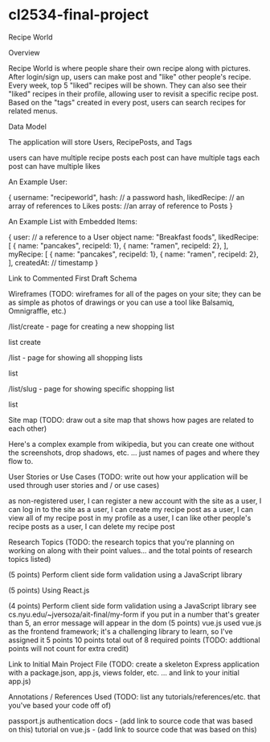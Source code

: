 # cl2534-final-project

Recipe World

Overview

Recipe World is where people share their own recipe along with pictures. After login/sign up, users can make post and "like" other people's recipe. Every week, top 5 "liked" recipes will be shown. They can also see their "liked" recipes in their profile, allowing user to revisit a specific recipe post. Based on the "tags" created in every post, users can search recipes for related menus.   


Data Model

The application will store Users, RecipePosts, and Tags

users can have multiple recipe posts
each post can have multiple tags
each post can have multiple likes



An Example User:

{
  username: "recipeworld",
  hash: // a password hash,
  likedRecipe: // an array of references to Likes
  posts: //an array of reference to Posts
}


An Example List with Embedded Items:

{
  user: // a reference to a User object
  name: "Breakfast foods",
  likedRecipe: [
    { name: "pancakes", recipeId: 1},
    { name: "ramen", recipeId: 2},
  ],
  myRecipe: [
    { name: "pancakes", recipeId: 1},
    { name: "ramen", recipeId: 2},
  ],
  createdAt: // timestamp
}


Link to Commented First Draft Schema


Wireframes
(TODO: wireframes for all of the pages on your site; they can be as simple as photos of drawings or you can use a tool like Balsamiq, Omnigraffle, etc.)

/list/create - page for creating a new shopping list

list create

/list - page for showing all shopping lists

list

/list/slug - page for showing specific shopping list

list

Site map
(TODO: draw out a site map that shows how pages are related to each other)

Here's a complex example from wikipedia, but you can create one without the screenshots, drop shadows, etc. ... just names of pages and where they flow to.

User Stories or Use Cases
(TODO: write out how your application will be used through user stories and / or use cases)

as non-registered user, I can register a new account with the site
as a user, I can log in to the site
as a user, I can create my recipe post
as a user, I can view all of my recipe post in my profile
as a user, I can like other people's recipe posts
as a user, I can delete my recipe post

Research Topics
(TODO: the research topics that you're planning on working on along with their point values... and the total points of research topics listed)

(5 points) Perform client side form validation using a JavaScript library

(5 points) Using React.js



(4 points) Perform client side form validation using a JavaScript library
see cs.nyu.edu/~jversoza/ait-final/my-form
if you put in a number that's greater than 5, an error message will appear in the dom
(5 points) vue.js
used vue.js as the frontend framework; it's a challenging library to learn, so I've assigned it 5 points
10 points total out of 8 required points (TODO: addtional points will not count for extra credit)

Link to Initial Main Project File
(TODO: create a skeleton Express application with a package.json, app.js, views folder, etc. ... and link to your initial app.js)

Annotations / References Used
(TODO: list any tutorials/references/etc. that you've based your code off of)

passport.js authentication docs - (add link to source code that was based on this)
tutorial on vue.js - (add link to source code that was based on this)
